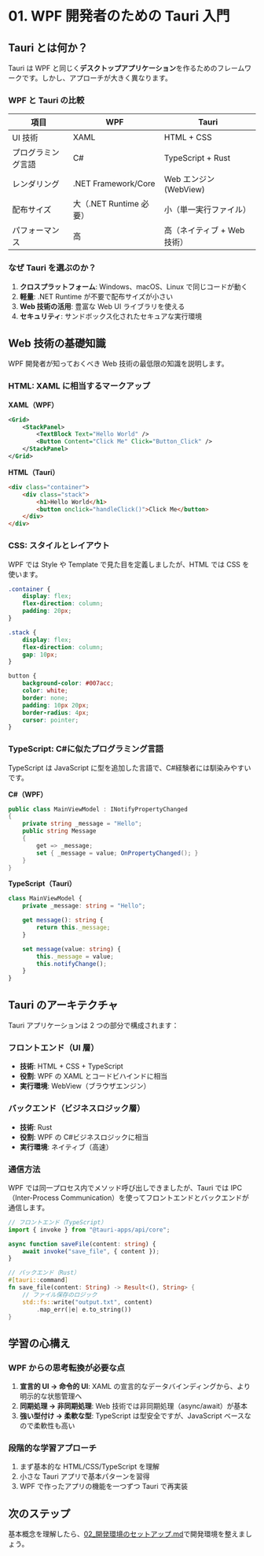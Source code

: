 # 01. WPF 開発者のための Tauri 入門

## Tauri とは何か？

Tauri は WPF と同じく**デスクトップアプリケーション**を作るためのフレームワークです。しかし、アプローチが大きく異なります。

### WPF と Tauri の比較

| 項目               | WPF                     | Tauri                       |
| ------------------ | ----------------------- | --------------------------- |
| UI 技術            | XAML                    | HTML + CSS                  |
| プログラミング言語 | C#                      | TypeScript + Rust           |
| レンダリング       | .NET Framework/Core     | Web エンジン (WebView)      |
| 配布サイズ         | 大（.NET Runtime 必要） | 小（単一実行ファイル）      |
| パフォーマンス     | 高                      | 高（ネイティブ + Web 技術） |

### なぜ Tauri を選ぶのか？

1. **クロスプラットフォーム**: Windows、macOS、Linux で同じコードが動く
2. **軽量**: .NET Runtime が不要で配布サイズが小さい
3. **Web 技術の活用**: 豊富な Web UI ライブラリを使える
4. **セキュリティ**: サンドボックス化されたセキュアな実行環境

## Web 技術の基礎知識

WPF 開発者が知っておくべき Web 技術の最低限の知識を説明します。

### HTML: XAML に相当するマークアップ

**XAML（WPF）**

```xml
<Grid>
    <StackPanel>
        <TextBlock Text="Hello World" />
        <Button Content="Click Me" Click="Button_Click" />
    </StackPanel>
</Grid>
```

**HTML（Tauri）**

```html
<div class="container">
    <div class="stack">
        <h1>Hello World</h1>
        <button onclick="handleClick()">Click Me</button>
    </div>
</div>
```

### CSS: スタイルとレイアウト

WPF では Style や Template で見た目を定義しましたが、HTML では CSS を使います。

```css
.container {
    display: flex;
    flex-direction: column;
    padding: 20px;
}

.stack {
    display: flex;
    flex-direction: column;
    gap: 10px;
}

button {
    background-color: #007acc;
    color: white;
    border: none;
    padding: 10px 20px;
    border-radius: 4px;
    cursor: pointer;
}
```

### TypeScript: C#に似たプログラミング言語

TypeScript は JavaScript に型を追加した言語で、C#経験者には馴染みやすいです。

**C#（WPF）**

```csharp
public class MainViewModel : INotifyPropertyChanged
{
    private string _message = "Hello";
    public string Message
    {
        get => _message;
        set { _message = value; OnPropertyChanged(); }
    }
}
```

**TypeScript（Tauri）**

```typescript
class MainViewModel {
    private _message: string = "Hello";

    get message(): string {
        return this._message;
    }

    set message(value: string) {
        this._message = value;
        this.notifyChange();
    }
}
```

## Tauri のアーキテクチャ

Tauri アプリケーションは 2 つの部分で構成されます：

### フロントエンド（UI 層）

-   **技術**: HTML + CSS + TypeScript
-   **役割**: WPF の XAML とコードビハインドに相当
-   **実行環境**: WebView（ブラウザエンジン）

### バックエンド（ビジネスロジック層）

-   **技術**: Rust
-   **役割**: WPF の C#ビジネスロジックに相当
-   **実行環境**: ネイティブ（高速）

### 通信方法

WPF では同一プロセス内でメソッド呼び出しできましたが、Tauri では IPC（Inter-Process Communication）を使ってフロントエンドとバックエンドが通信します。

```typescript
// フロントエンド（TypeScript）
import { invoke } from "@tauri-apps/api/core";

async function saveFile(content: string) {
    await invoke("save_file", { content });
}
```

```rust
// バックエンド（Rust）
#[tauri::command]
fn save_file(content: String) -> Result<(), String> {
    // ファイル保存のロジック
    std::fs::write("output.txt", content)
        .map_err(|e| e.to_string())
}
```

## 学習の心構え

### WPF からの思考転換が必要な点

1. **宣言的 UI → 命令的 UI**: XAML の宣言的なデータバインディングから、より明示的な状態管理へ
2. **同期処理 → 非同期処理**: Web 技術では非同期処理（async/await）が基本
3. **強い型付け → 柔軟な型**: TypeScript は型安全ですが、JavaScript ベースなので柔軟性も高い

### 段階的な学習アプローチ

1. まず基本的な HTML/CSS/TypeScript を理解
2. 小さな Tauri アプリで基本パターンを習得
3. WPF で作ったアプリの機能を一つずつ Tauri で再実装

## 次のステップ

基本概念を理解したら、[02\_開発環境のセットアップ.md](./02_開発環境のセットアップ.md)で開発環境を整えましょう。
